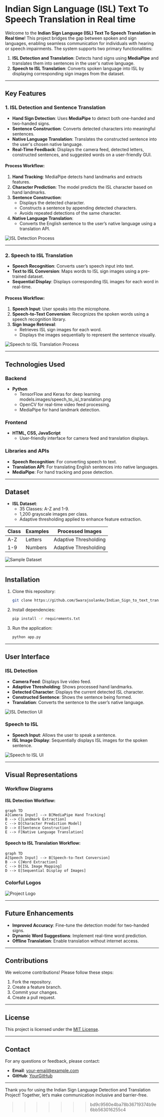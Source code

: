 
# Indian Sign Language (ISL) Text To Speech Translation in Real time 

Welcome to the **Indian Sign Language (ISL) Text To Speech Translation in Real time**! This project bridges the gap between spoken and sign languages, enabling seamless communication for individuals with hearing or speech impairments. The system supports two primary functionalities:

1. **ISL Detection and Translation**: Detects hand signs using **MediaPipe** and translates them into sentences in the user's native language.
2. **Speech to ISL Translation**: Converts spoken language into ISL by displaying corresponding sign images from the dataset.

---

## Key Features

### 1. **ISL Detection and Sentence Translation**
- **Hand Sign Detection**: Uses **MediaPipe** to detect both one-handed and two-handed signs.
- **Sentence Construction**: Converts detected characters into meaningful sentences.
- **Native Language Translation**: Translates the constructed sentence into the user's chosen native language.
- **Real-Time Feedback**: Displays the camera feed, detected letters, constructed sentences, and suggested words on a user-friendly GUI.

#### Process Workflow:
1. **Hand Tracking**: MediaPipe detects hand landmarks and extracts features.
2. **Character Prediction**: The model predicts the ISL character based on hand landmarks.
3. **Sentence Construction**:
   - Displays the detected character.
   - Constructs a sentence by appending detected characters.
   - Avoids repeated detections of the same character.
4. **Native Language Translation**:
   - Converts the English sentence to the user’s native language using a translation API.

![ISL Detection Process](static\images\ISL.png)

---

### 2. **Speech to ISL Translation**
- **Speech Recognition**: Converts user’s speech input into text.
- **Text to ISL Conversion**: Maps words to ISL sign images using a pre-trained dataset.
- **Sequential Display**: Displays corresponding ISL images for each word in real-time.

#### Process Workflow:
1. **Speech Input**: User speaks into the microphone.
2. **Speech-to-Text Conversion**: Recognizes the spoken words using a speech recognition library.
3. **Sign Image Retrieval**:
   - Retrieves ISL sign images for each word.
   - Displays the images sequentially to represent the sentence visually.

![Speech to ISL Translation Process](static\images\speech_to_signimage_jpg-converter.jpg)

---

## Technologies Used

### Backend
- **Python**
  - TensorFlow and Keras for deep learning models.images/speech_to_isl_translation.png
  - OpenCV for real-time video feed processing.
  - MediaPipe for hand landmark detection.

### Frontend
- **HTML, CSS, JavaScript**
  - User-friendly interface for camera feed and translation displays.

### Libraries and APIs
- **Speech Recognition**: For converting speech to text.
- **Translation API**: For translating English sentences into native languages.
- **MediaPipe**: For hand tracking and pose detection.

---

## Dataset
- **ISL Dataset**:
  - 35 Classes: A-Z and 1-9.
  - 1,200 grayscale images per class.
  - Adaptive thresholding applied to enhance feature extraction.

| **Class** | **Examples** | **Processed Images** |
|-----------|--------------|----------------------|
| A-Z       | Letters      | Adaptive Thresholding |
| 1-9       | Numbers      | Adaptive Thresholding |



![Sample Dataset](static\images\image.png)

---

## Installation
1. Clone this repository:
   ```bash
   git clone https://github.com/Swarajsolanke/Indian_Sign_to_text_translation.git
   ```
2. Install dependencies:
   ```bash
   pip install -r requirements.txt
   ```
3. Run the application:
   ```bash
   python app.py
   ```

---

## User Interface

### ISL Detection
- **Camera Feed**: Displays live video feed.
- **Adaptive Thresholding**: Shows processed hand landmarks.
- **Detected Character**: Displays the current detected ISL character.
- **Constructed Sentence**: Shows the sentence being formed.
- **Translation**: Converts the sentence to the user’s native language.

![ISL Detection UI](images/isl_detection_ui.png)

### Speech to ISL
- **Speech Input**: Allows the user to speak a sentence.
- **ISL Image Display**: Sequentially displays ISL images for the spoken sentence.

![Speech to ISL UI](images/speech_to_isl_ui.png)

---

## Visual Representations

### Workflow Diagrams
#### ISL Detection Workflow:
```mermaid
graph TD
A[Camera Input] --> B[MediaPipe Hand Tracking]
B --> C[Landmark Extraction]
C --> D[Character Prediction Model]
D --> E[Sentence Construction]
E --> F[Native Language Translation]
```

#### Speech to ISL Translation Workflow:
```mermaid
graph TD
A[Speech Input] --> B[Speech-to-Text Conversion]
B --> C[Word Extraction]
C --> D[ISL Image Mapping]
D --> E[Sequential Display of Images]
```

### Colorful Logos
![Project Logo](images/colorful_logo.png)

---

## Future Enhancements
- **Improved Accuracy**: Fine-tune the detection model for two-handed signs.
- **Dynamic Word Suggestions**: Implement real-time word prediction.
- **Offline Translation**: Enable translation without internet access.

---

## Contributions
We welcome contributions! Please follow these steps:
1. Fork the repository.
2. Create a feature branch.
3. Commit your changes.
4. Create a pull request.

---

## License
This project is licensed under the [MIT License](LICENSE).

---

## Contact
For any questions or feedback, please contact:
- **Email**: your-email@example.com
- **GitHub**: [YourGitHub](https://github.com/your-github)

---

Thank you for using the Indian Sign Language Detection and Translation Project! Together, let’s make communication inclusive and barrier-free.

>>>>>>> bd9c9560e4ba78b36719374b9e6bb563016255c4
